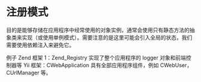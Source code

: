 注册模式
====

目的是能够存储在应用程序中经常使用的对象实例，通常会使用只有静态方法的抽象类来实现（或使用单例模式）。需要注意的是这里可能会引入全局的状态，我们需要使用依赖注入来避免它。

例子
Zend 框架 1：Zend_Registry 实现了整个应用程序的 logger 对象和前端控制器等
Yii 框架：CWebApplication 具有全部应用程序组件，例如 CWebUser，CUrlManager 等。







